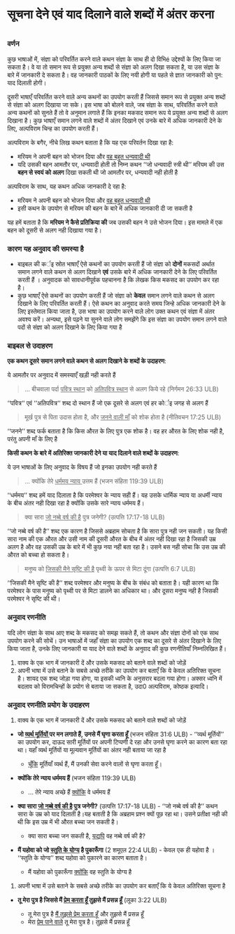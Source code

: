 # सूचना देने एवं याद दिलाने वाले शब्दों में अंतर करना

 #

### वर्णन

कुछ भाषाओं में, संज्ञा को परिवर्तित करने वाले कथन संज्ञा के साथ ही दो विभिé उद्देश्यों के लिए किया जा सकता है। वे या तो समान रूप से प्रयुक्त अन्य शब्दों से संज्ञा को अलग दिखा सकता है, या उस संज्ञा के बारे में जानकारी दे सकता है। वह जानकारी पाठकों के लिए नयी होगी या पहले से ज्ञात जानकारी को पुन: याद दिलाती होगी।

दूसरी भाषाएँ परिवर्तित करने वाले अन्य कथनों का उपयोग करती हैं जिससे समान रूप से प्रयुक्त अन्य शब्दों से संज्ञा को अलग दिखाया जा सके। इस भाषा को बोलने वाले, जब संज्ञा के साथ, परिवर्तित करने वाले अन्य कथनों को सुनते हैं तो वे अनुमान लगाते हैं कि इनका मकसद समान रूप ये प्रयुक्त अन्य शब्दों से अलग दिखाना है। कुछ भाषाएँ समान लगने वाले शब्दों में अंतर दिखाने एवं उनके बारे में अधिक जानकारी देने के लिए, अल्पविराम चिन्ह का उपयोग करती हैं।

अल्पविराम के बगैर, नीचे लिख कथन बताता है कि यह एक परिवर्तन दिखा रहा है:

* मरियम ने अपनी बहन को भोजन दिया और <u>वह बहुत धन्यवादी थी</u>
* यदि उसकी बहन आमतौर पर, धन्यवादी होती तो निम्न कथन ‘‘जो धन्यवादी स्त्री थी’’ मरियम की उस **बहन से स्वयं को अलग** दिखा सकती थी जो आमतौर पर, धन्यवादी नही होती है

अल्पविराम के साथ, यह कथन अधिक जानकारी दे रहा है:

* मरियम ने अपनी बहन को भोजन दिया और <u>वह बहुत धन्यवादी थी</u>
* इसी कथन के उपयोग से मरियम की बहन के बारे में अधिक जानकारी दी जा सकती है

यह हमें बताता है कि **मरियम ने कैसे प्रतिक्रिया की** जब उसकी बहन ने उसे भोजन दिया। इस मामले में एक बहन को दूसरी से अलग नही दिखाया गया है।

### कारण यह अनुवाद की समस्या है

* बाइबल की कर्इ स्रोत भाषाएँ ऐसे कथनों का उपयोग करती हैं जो संज्ञा को **दोनों** मकसदों अर्थात समान लगने वाले कथन से अलग दिखाने **एवं** उसके बारे में अधिक जानकारी देने के लिए परिवर्तित करती हैं । अनुवादक को सावधानीपूर्वक पहचानना है कि लेखक किस मकसद का उपयोग कर रहा है। 
* कुछ भाषाएँ ऐसे कथनों का उपयोग करती हैं जो संज्ञा को **केवल** समान लगने वाले कथन से अलग दिखाने के लिए परिवर्तित करती हैं। ऐसे कथन का अनुवाद करते समय जिन्हे अधिक जानकारी देने के लिए इस्तेमाल किया जाता है, उस भाषा का उपयोग करने वाले लोग उक्त कथन एवं संज्ञा में अंतर अवश्य करें। अन्यथा, इसे पढ़ने या सुनने वाले लोग समझेंगे कि इस संज्ञा का उपयोग समान लगने वाले पदों से संज्ञा को अलग दिखाने के लिए किया गया है

### बाइबल से उदाहरण

**एक कथन दूसरे समान लगने वाले कथन से अलग दिखाने के शब्दों के उदाहरण**:

ये आमतौर पर अनुवाद में समस्याएँ खड़ी नही करते हैं

> ... बीचवाला पर्दा <u>पवित्र स्थान</u> को <u>अतिपवित्र स्थान</u> से अलग किये रहे (निर्गमन 26:33 ULB)

‘‘पवित्र‘‘ एवं ‘‘अतिपवित्र‘‘ शब्द दो स्थान हैं जो एक दूसरे से अलग एवं हर कोर्इ जगह से अलग हैं

> मूर्ख पुत्र से पिता उदास होता है, और <u>जनने वाली माँ</u> को शोक होता है (नीतिवचन 17:25 ULB)

‘‘जनने’’ शब्द फर्क बताता है कि किस औरत के लिए पुत्र एक शोक है। वह हर औरत के लिए शोक नही है, परंतु अपनी माँ के लिए है

**किसी कथन के बारे में अतिरिक्त जानकारी देने या याद दिलाने वाले शब्दों के उदाहरण**:

ये उन भाषाओं के लिए अनुवाद के विषय हैं जो इनका उपयोग नही करते हैं

> ... क्योंकि तेरे <u>धर्ममय न्याय </u> उत्तम हैं (भजन संहिता 119:39 ULB)

‘‘धर्ममय’’ शब्द हमें याद दिलाता है कि परमेश्वर के न्याय सही हैं। यह उसके धार्मिक न्याय या अधर्मी न्याय के बीच अंतर नही दिखा रहा है क्योंकि उसके सारे न्याय धर्ममय हैं।

> क्या सारा <u>जो नब्बे वर्ष की है</u> पुत्र जनेगी? (उत्पत्ति 17:17-18 ULB)

‘‘जो नब्बे वर्ष की है’’ शब्द एक कारण है जिससे अब्रहाम सोचता है कि सारा पुत्र नही जन सकती। यह किसी सारा नाम की एक औरत और उसी नाम की दूसरी औरत के बीच में अंतर नही दिखा रहा है जिसकी उम्र अलग है और वह उसकी उम्र के बारे में भी कुछ नया नही बता रहा है। उसने बस नही सोचा कि उस उम्र की औरत को बच्चा हो सकता है।

> मनुष्य को <u>जिसकी मैने सृष्टि की है</u> पृथ्वी के ऊपर से मिटा दूंगा (उत्पत्ति 6:7 ULB)

‘‘जिसकी मैने सृष्टि की है’’ शब्द परमेश्वर और मनुष्य के बीच के संबंध को बताता है। यही कारण था कि परमेश्वर के पास मनुष्य को पृथ्वी पर से मिटा डालने का अधिकार था। और दूसरा मनुष्य नही है जिसकी परमेश्वर ने सृष्टि की थी।

### अनुवाद रणनीति

यदि लोग संज्ञा के साथ आए शब्द के मकसद को समझ सकते हैं, तो कथन और संज्ञा दोनों को एक साथ उपयोग करने की सोचें। उन भाषाओं में जहाँ संज्ञा का उपयोग एक शब्द का दूसरे से अंतर दिखाने के लिए किया जाता है, उनके लिए जानकारी या याद देने वाले शब्दों के अनुवाद की कुछ रणनीतियाँ निम्नलिखित हैं। 

1. वाक्य के एक भाग में जानकारी दें और उसके मकसद को बताने वाले शब्दों को जोड़ें
1. अपनी भाषा में उसे बताने के सबसे अच्छे तरीके का उपयोग कर बताएँ कि ये केवल अतिरिक्त सूचना है। शायद एक शब्द जोड़ा गया होगा, या इसकी ध्वनि के अनुसरार बदला गया होगा। अक्सर ध्वनि में बदलाव को विरामचिन्हों के प्रयोग से बताया जा सकता है, उदा0 अल्पविराम, कोष्ठक इत्यादि।

### अनुवाद रणनीति प्रयोग के उदाहरण

1. वाक्य के एक भाग में जानकारी दें और उसके मकसद को बताने वाले शब्दों को जोड़ें

* **जो <u>व्यर्थ मूर्तियों </u> पर मन लगाते हैं, उनसे मैं घृणा करता हूँ** (भजन संहिता 31:6 ULB) - ‘‘व्यर्थ मूर्तियों’’ का उपयोग कर, दाऊद सारी मूर्तियों पर अपनी टिप्पणी दे रहा और उनसे घृणा करने का कारण बता रहा था। यहाँ व्यर्थ मूर्तियों या मूल्यवान मूर्तियों का अंतर नही बताया जा रहा है

	* <u>चूँकि</u> मूर्तियाँ व्यर्थ हैं, मैं उनकी सेवा करने वालों से घृणा करता हूँ।

* **क्योंकि तेरे न्याय धर्ममय हैं** (भजन संहिता 119:39 ULB)

	* ... तेरे न्याय अच्छे हैं <u>क्योंकि</u> वे धर्ममय हैं

* **क्या सारा <u>जो नब्बे वर्ष की है</u> पुत्र जनेगी?** (उत्पत्ति 17:17-18 ULB) - ‘‘जो नब्बे वर्ष की है’’ कथन सारा के उम्र को याद दिलाती है।यह बताती है कि अब्रहाम प्रश्न क्यों पूछ रहा था। उसने प्रतीक्षा नही की थी कि इस उम्र में भी औरत बच्चा जन सकती है।

	* क्या सारा बच्चा जन सकती है, <u>यद्यपि</u> वह नब्बे वर्ष की है?

* **मैं यहोवा को जो <u>स्तुति के योग्य</u> है पुकारूँगा** (2 शमूएल 22:4 ULB) - केवल एक ही यहोवा है । ‘‘स्तुति के योग्य’’ शब्द यहोवा को पुकारने का कारण बताता है।

	* मैं यहोवा को पुकारूँगा <u>क्योंकि</u> वह स्तुति के योग्य है

1. अपनी भाषा में उसे बताने के सबसे अच्छे तरीके का उपयोग कर बताएँ कि ये केवल अतिरिक्त सूचना है

* **तू मेरा पुत्र है जिससे मैं <u>प्रेम करता हूँ</u> तुझसे मैं प्रसन्न हूँ** (लूका 3:22 ULB)

	* तू मेरा पुत्र है <u>मैं तुझसे प्रेम करता हूँ</u> और तुझसे मैं प्रसन्न हूँ
	* मेरा <u>प्रेम पाने वाले</u> तू मेरा पुत्र है। तुझसे मैं प्रसन्न हूँ
